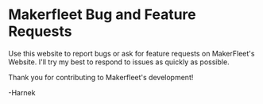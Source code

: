 # Makerfleet Bug and Feature Requests


Use this website to report bugs or ask for feature requests on MakerFleet's Website. I'll try my best to respond to issues as quickly as possible. 

Thank you for contributing to Makerfleet's development!

-Harnek
